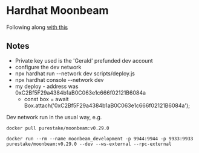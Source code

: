# Hardhat Moonbeam

Following along [with this](https://docs.moonbeam.network/builders/build/eth-api/dev-env/hardhat/)


## Notes


* Private key used is the 'Gerald' prefunded dev account
* configure the dev network
* npx hardhat run --network dev scripts/deploy.js
* npx hardhat console --network dev
* my deploy - address was 0xC2Bf5F29a4384b1aB0C063e1c666f02121B6084a
    * const box = await Box.attach('0xC2Bf5F29a4384b1aB0C063e1c666f02121B6084a');

Dev network run in the usual way, e.g.

```
docker pull purestake/moonbeam:v0.29.0

docker run --rm --name moonbeam_development -p 9944:9944 -p 9933:9933 purestake/moonbeam:v0.29.0 --dev --ws-external --rpc-external
```